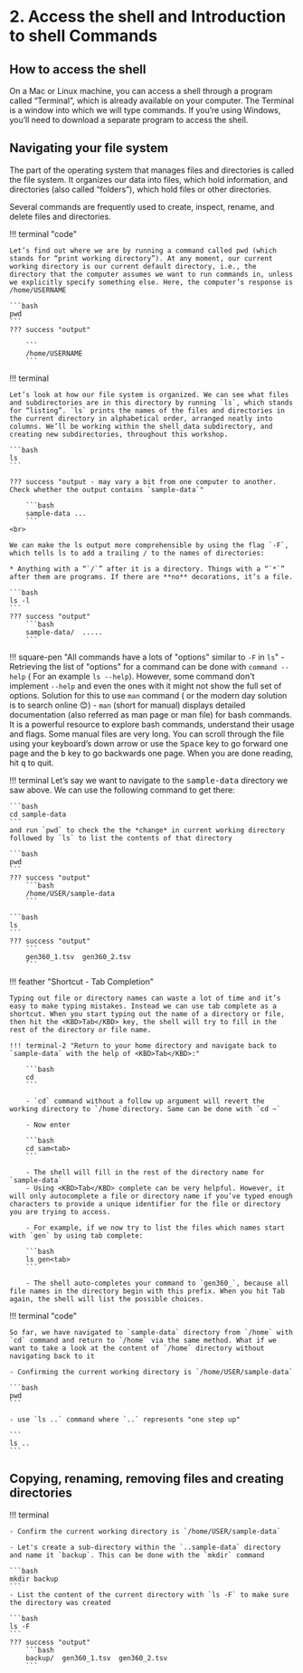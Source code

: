 # 2. Access the shell and Introduction to shell Commands 

## How to access the shell 

On a Mac or Linux machine, you can access a shell through a program called “Terminal”, which is already available on your computer. The Terminal is a window into which we will type commands. If you’re using Windows, you’ll need to download a separate program to access the shell.


## Navigating your file system 

The part of the operating system that manages files and directories is called the file system. It organizes our data into files, which hold information, and directories (also called “folders”), which hold files or other directories.

Several commands are frequently used to create, inspect, rename, and delete files and directories.

!!! terminal "code"

    Let’s find out where we are by running a command called pwd (which stands for “print working directory”). At any moment, our current working directory is our current default directory, i.e., the directory that the computer assumes we want to run commands in, unless we explicitly specify something else. Here, the computer’s response is /home/USERNAME

    ```bash
    pwd
    ```
    ??? success "output"

        ```
        /home/USERNAME
        ```
!!! terminal 

    Let’s look at how our file system is organized. We can see what files and subdirectories are in this directory by running `ls`, which stands for “listing”. `ls` prints the names of the files and directories in the current directory in alphabetical order, arranged neatly into columns. We’ll be working within the shell_data subdirectory, and creating new subdirectories, throughout this workshop.

    ```bash
    ls
    ```

    ??? success "output - may vary a bit from one computer to another. Check whether the output contains `sample-data`"

        ```bash
        sample-data ...
        ```
    <br>

    We can make the ls output more comprehensible by using the flag `-F`, which tells ls to add a trailing / to the names of directories:

    * Anything with a “`/`” after it is a directory. Things with a “`*`” after them are programs. If there are **no** decorations, it’s a file.
        
    ```bash
    ls -l
    ```
    ??? success "output"
        ```bash
        sample-data/  .....
        ``` 
!!! square-pen "All commands have a lots of "options" similar to `-F` in `ls`"
    - Retrieving the list of  "options" for a command can be done with `command --help`  ( For an example `ls --help`).  However, some command don't implement `--help` and even the ones with it might not show the full set of options. Solution for this to use `man` command ( or the modern day solution is to search online 😊)
    - `man` (short for manual) displays detailed documentation (also referred as man page or man file) for bash commands. It is a powerful resource to explore bash commands, understand their usage and flags. Some manual files are very long. You can scroll through the file using your keyboard’s down arrow or use the <KBD>Space</KBD> key to go forward one page and the <KBD>b</KBD> key to go backwards one page. When you are done reading, hit <KBD>q</KBD> to quit.

!!! terminal 
    Let’s say we want to navigate to the <KBD>sample-data</KBD> directory we saw above. We can use the following command to get there:

    ```bash
    cd sample-data
    ```
    and run `pwd` to check the the *change* in current working directory followed by `ls` to list the contents of that directory

    ```bash
    pwd
    ```
    ??? success "output"
        ```bash
        /home/USER/sample-data
        ```

    ```bash
    ls 
    ```
    ??? success "output"
        ```
        gen360_1.tsv  gen360_2.tsv
        ```
!!! feather "Shortcut - Tab Completion"

    Typing out file or directory names can waste a lot of time and it’s easy to make typing mistakes. Instead we can use tab complete as a shortcut. When you start typing out the name of a directory or file, then hit the <KBD>Tab</KBD> key, the shell will try to fill in the rest of the directory or file name.

    !!! terminal-2 "Return to your home directory and navigate back to `sample-data` with the help of <KBD>Tab</KBD>:"

        ```bash
        cd
        ```

        - `cd` command without a follow up argument will revert the working directory to `/home`directory. Same can be done with `cd ~`
        
        - Now enter
        
        ```bash
        cd sam<tab>
        ```

        - The shell will fill in the rest of the directory name for `sample-data`
        - Using <KBD>Tab</KBD> complete can be very helpful. However, it will only autocomplete a file or directory name if you’ve typed enough characters to provide a unique identifier for the file or directory you are trying to access.

        - For example, if we now try to list the files which names start with `gen` by using tab complete:

        ```bash
        ls gen<tab>
        ```

        - The shell auto-completes your command to `gen360_`, because all file names in the directory begin with this prefix. When you hit Tab again, the shell will list the possible choices.

!!! terminal "code"

    So far, we have navigated to `sample-data` directory from `/home` with `cd` command and return to `/home` via the same method. What if we want to take a look at the content of `/home` directory without navigating back to it 

    - Confirming the current working directory is `/home/USER/sample-data`

    ```bash
    pwd
    ```

    - use `ls ..` command where `..` represents "one step up"

    ```
    ls ..
    ```
## Copying, renaming, removing files and creating directories

!!! terminal 

    - Confirm the current working directory is `/home/USER/sample-data`

    - Let's create a sub-directory within the `..sample-data` directory and name it `backup`. This can be done with the `mkdir` command

    ```bash
    mkdir backup
    ```
    - List the content of the current directory with `ls -F` to make sure the directory was created 
    
    ```bash
    ls -F
    ```
    ??? success "output"
        ```bash
        backup/  gen360_1.tsv  gen360_2.tsv
        ```